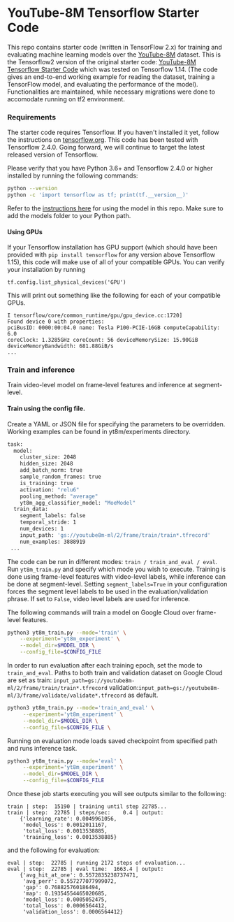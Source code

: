 # YouTube-8M Tensorflow Starter Code

This repo contains starter code (written in TensorFlow 2.x) for training and
evaluating machine learning models over the [YouTube-8M][1] dataset.
This is the Tensorflow2 version of the original starter code:
[YouTube-8M Tensorflow Starter Code][2]
which was tested on Tensorflow 1.14. (The code gives an end-to-end
working example for reading the dataset, training a TensorFlow model,
and evaluating the performance of the model). Functionalities are maintained,
while necessary migrations were done to accomodate running on tf2 environment.

### Requirements

The starter code requires Tensorflow. If you haven't installed it yet, follow
the instructions on [tensorflow.org][3].
This code has been tested with Tensorflow 2.4.0. Going forward,
we will continue to target the latest released version of Tensorflow.

Please verify that you have Python 3.6+ and Tensorflow 2.4.0 or higher
installed by running the following commands:

```sh
python --version
python -c 'import tensorflow as tf; print(tf.__version__)'
```

Refer to the [instructions here][4]
for using the model in this repo. Make sure to add the models folder to your
Python path.

[1]: https://research.google.com/youtube8m/
[2]: https://github.com/google/youtube-8m
[3]: https://www.tensorflow.org/install/
[4]:
https://github.com/tensorflow/models/tree/master/official#running-the-models

#### Using GPUs

If your Tensorflow installation has GPU support
(which should have been provided with  `pip install tensorflow` for any version
above Tensorflow 1.15), this code will make use of all of your compatible GPUs.
You can verify your installation by running

```
tf.config.list_physical_devices('GPU')
```

This will print out something like the following for each of your compatible
GPUs.

```
I tensorflow/core/common_runtime/gpu/gpu_device.cc:1720]
Found device 0 with properties:
pciBusID: 0000:00:04.0 name: Tesla P100-PCIE-16GB computeCapability: 6.0
coreClock: 1.3285GHz coreCount: 56 deviceMemorySize: 15.90GiB
deviceMemoryBandwidth: 681.88GiB/s
...
```

### Train and inference
Train video-level model on frame-level features and inference at segment-level.

#### Train using the config file.
Create a YAML or JSON file for specifying the parameters to be overridden.
Working examples can be found in yt8m/experiments directory.
```sh
task:
  model:
    cluster_size: 2048
    hidden_size: 2048
    add_batch_norm: true
    sample_random_frames: true
    is_training: true
    activation: "relu6"
    pooling_method: "average"
    yt8m_agg_classifier_model: "MoeModel"
  train_data:
    segment_labels: false
    temporal_stride: 1
    num_devices: 1
    input_path: 'gs://youtube8m-ml/2/frame/train/train*.tfrecord'
    num_examples: 3888919
 ...
```

The code can be run in different modes: `train / train_and_eval / eval`.
Run `yt8m_train.py` and specify which mode you wish to execute.
Training is done using frame-level features with video-level labels,
while inference can be done at segment-level.
Setting `segment_labels=True` in your configuration forces
the segment level labels to be used in the evaluation/validation phrase.
If set to `False`, video level labels are used for inference.

The following commands will train a model on Google Cloud over frame-level
features.

```bash
python3 yt8m_train.py --mode='train' \
    --experiment='yt8m_experiment' \
    --model_dir=$MODEL_DIR \
    --config_file=$CONFIG_FILE
```

In order to run evaluation after each training epoch,
set the mode to `train_and_eval`.
Paths to both train and validation dataset on Google Cloud are set as
train: `input_path=gs://youtube8m-ml/2/frame/train/train*.tfrecord`
validation:`input_path=gs://youtube8m-ml/3/frame/validate/validate*.tfrecord`
as default.

```bash
python3 yt8m_train.py --mode='train_and_eval' \
     --experiment='yt8m_experiment' \
     --model_dir=$MODEL_DIR \
     --config_file=$CONFIG_FILE \
```

Running on evaluation mode loads saved checkpoint from specified path
and runs inference task.
```bash
python3 yt8m_train.py --mode='eval' \
     --experiment='yt8m_experiment' \
     --model_dir=$MODEL_DIR \
     --config_file=$CONFIG_FILE
```


Once these job starts executing you will see outputs similar to the following:
```
train | step:  15190 | training until step 22785...
train | step:  22785 | steps/sec:    0.4 | output:
    {'learning_rate': 0.0049961056,
     'model_loss': 0.0012011167,
     'total_loss': 0.0013538885,
     'training_loss': 0.0013538885}

```

and the following for evaluation:

```
eval | step:  22785 | running 2172 steps of evaluation...
eval | step:  22785 | eval time:  1663.4 | output:
    {'avg_hit_at_one': 0.5572835238737471,
     'avg_perr': 0.557277077999072,
     'gap': 0.768825760186494,
     'map': 0.19354554465020685,
     'model_loss': 0.0005052475,
     'total_loss': 0.0006564412,
     'validation_loss': 0.0006564412}
```
